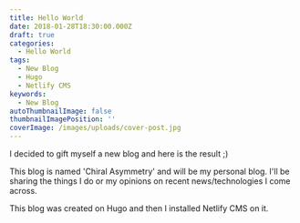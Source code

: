 ```yaml
---
title: Hello World
date: 2018-01-28T18:30:00.000Z
draft: true
categories:
  - Hello World
tags:
  - New Blog
  - Hugo
  - Netlify CMS
keywords:
  - New Blog
autoThumbnailImage: false
thumbnailImagePosition: ''
coverImage: /images/uploads/cover-post.jpg
---
```

I decided to gift myself a new blog and here is the result ;)

This blog is named 'Chiral Asymmetry' and will be my personal blog. I'll be sharing the things I do or my opinions on recent news/technologies I come across.

This blog was created on Hugo and then I installed Netlify CMS on it.
